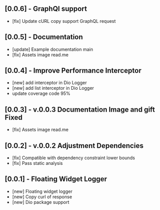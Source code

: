 ## [0.0.6] - GraphQl support
* [fix] Update cURL copy support GraphQL request

## [0.0.5] - Documentation
* [update] Example documentation main
* [fix] Assets image read.me  

## [0.0.4] - Improve Performance Interceptor
* [new] add interceptor in Dio Logger
* [new] add list interceptor in Dio Logger
* update coverage code 95%

## [0.0.3] - v.0.0.3 Documentation Image and gift Fixed
* [fix] Assets image read.me 

## [0.0.2] - v.0.0.2 Adjustment Dependencies
* [fix] Compatible with dependency constraint lower bounds
* [fix] Pass static analysis

## [0.0.1] - Floating Widget Logger
* [new] Floating widget logger
* [new] Copy curl of response
* [new] Dio package support